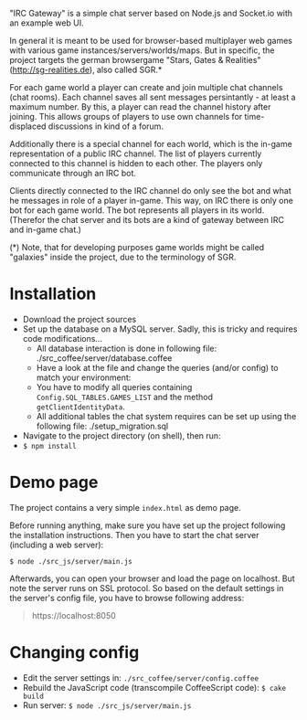 "IRC Gateway" is a simple chat server based on Node.js and Socket.io with an example web UI.

In general it is meant to be used for browser-based multiplayer web games with various game instances/servers/worlds/maps.
But in specific, the project targets the german browsergame "Stars, Gates & Realities" (http://sg-realities.de), also called SGR.*

For each game world a player can create and join multiple chat channels (chat rooms).
Each channel saves all sent messages persintantly - at least a maximum number.
By this, a player can read the channel history after joining. This allows groups of players to use own channels for time-displaced discussions in kind of a forum.

Additionally there is a special channel for each world, which is the in-game representation of a public IRC channel.
The list of players currently connected to this channel is hidden to each other. The players only communicate through an IRC bot.

Clients directly connected to the IRC channel do only see the bot and what he messages in role of a player in-game.
This way, on IRC there is only one bot for each game world. The bot represents all players in its world.
(Therefor the chat server and its bots are a kind of gateway between IRC and in-game chat.)


(*) Note, that for developing purposes game worlds might be called "galaxies" inside the project, due to the terminology of SGR.



Installation
============

* Download the project sources
* Set up the database on a MySQL server. Sadly, this is tricky and requires code modifications...
  * All database interaction is done in following file: ./src_coffee/server/database.coffee
  * Have a look at the file and change the queries (and/or config) to match your environment:
  * You have to modify all queries containing `Config.SQL_TABLES.GAMES_LIST` and the method `getClientIdentityData`.
  * All additional tables the chat system requires can be set up using the following file: ./setup_migration.sql
* Navigate to the project directory (on shell), then run:
* `$ npm install`


Demo page
=========

The project contains a very simple `index.html` as demo page.

Before running anything, make sure you have set up the project following the installation instructions.
Then you have to start the chat server (including a web server): 

``$ node ./src_js/server/main.js``

Afterwards, you can open your browser and load the page on localhost. But note the server runs on SSL protocol.
So based on the default settings in the server's config file, you have to browse following address:

> https://localhost:8050


Changing config
===============

* Edit the server settings in: `./src_coffee/server/config.coffee`
* Rebuild the JavaScript code (transcompile CoffeeScript code): 
 	``$ cake build``
* Run server:
	``$ node ./src_js/server/main.js``




